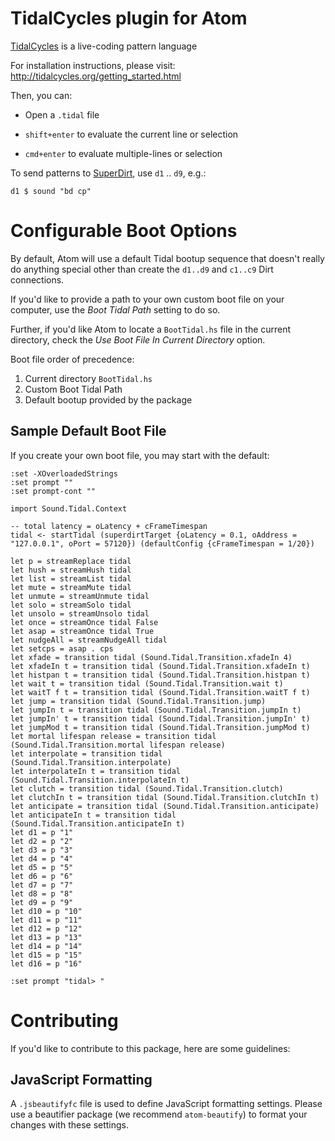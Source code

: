 # TidalCycles plugin for Atom

[TidalCycles](https://tidalcycles.org) is a live-coding pattern language

For installation instructions, please visit:
  http://tidalcycles.org/getting_started.html

Then, you can:
  * Open a `.tidal` file

  * `shift+enter` to evaluate the current line or selection

  * `cmd+enter` to evaluate multiple-lines or selection

To send patterns to [SuperDirt](https://github.com/musikinformatik/SuperDirt), use `d1` .. `d9`, e.g.:

````
d1 $ sound "bd cp"
````

# Configurable Boot Options

By default, Atom will use a default Tidal bootup sequence that doesn't really do
anything special other than create the `d1..d9` and `c1..c9` Dirt connections.

If you'd like to provide a path to your own custom boot file on your computer, use
the *Boot Tidal Path* setting to do so.

Further, if you'd like Atom to locate a `BootTidal.hs` file in the current directory,
check the *Use Boot File In Current Directory* option.

Boot file order of precedence:

1. Current directory `BootTidal.hs`
2. Custom Boot Tidal Path
3. Default bootup provided by the package

## Sample Default Boot File

If you create your own boot file, you may start with the default:

```
:set -XOverloadedStrings
:set prompt ""
:set prompt-cont ""

import Sound.Tidal.Context

-- total latency = oLatency + cFrameTimespan
tidal <- startTidal (superdirtTarget {oLatency = 0.1, oAddress = "127.0.0.1", oPort = 57120}) (defaultConfig {cFrameTimespan = 1/20})

let p = streamReplace tidal
let hush = streamHush tidal
let list = streamList tidal
let mute = streamMute tidal
let unmute = streamUnmute tidal
let solo = streamSolo tidal
let unsolo = streamUnsolo tidal
let once = streamOnce tidal False
let asap = streamOnce tidal True
let nudgeAll = streamNudgeAll tidal
let setcps = asap . cps
let xfade = transition tidal (Sound.Tidal.Transition.xfadeIn 4)
let xfadeIn t = transition tidal (Sound.Tidal.Transition.xfadeIn t)
let histpan t = transition tidal (Sound.Tidal.Transition.histpan t)
let wait t = transition tidal (Sound.Tidal.Transition.wait t)
let waitT f t = transition tidal (Sound.Tidal.Transition.waitT f t)
let jump = transition tidal (Sound.Tidal.Transition.jump)
let jumpIn t = transition tidal (Sound.Tidal.Transition.jumpIn t)
let jumpIn' t = transition tidal (Sound.Tidal.Transition.jumpIn' t)
let jumpMod t = transition tidal (Sound.Tidal.Transition.jumpMod t)
let mortal lifespan release = transition tidal (Sound.Tidal.Transition.mortal lifespan release)
let interpolate = transition tidal (Sound.Tidal.Transition.interpolate)
let interpolateIn t = transition tidal (Sound.Tidal.Transition.interpolateIn t)
let clutch = transition tidal (Sound.Tidal.Transition.clutch)
let clutchIn t = transition tidal (Sound.Tidal.Transition.clutchIn t)
let anticipate = transition tidal (Sound.Tidal.Transition.anticipate)
let anticipateIn t = transition tidal (Sound.Tidal.Transition.anticipateIn t)
let d1 = p "1"
let d2 = p "2"
let d3 = p "3"
let d4 = p "4"
let d5 = p "5"
let d6 = p "6"
let d7 = p "7"
let d8 = p "8"
let d9 = p "9"
let d10 = p "10"
let d11 = p "11"
let d12 = p "12"
let d13 = p "13"
let d14 = p "14"
let d15 = p "15"
let d16 = p "16"

:set prompt "tidal> "
```

# Contributing

If you'd like to contribute to this package, here are some guidelines:

## JavaScript Formatting

A `.jsbeautifyfc` file is used to define JavaScript formatting settings. Please use
a beautifier package (we recommend `atom-beautify`) to format your changes with
these settings.
